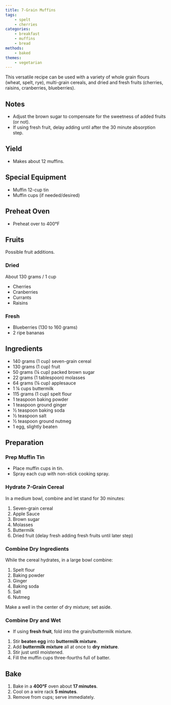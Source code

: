 ```yaml
---
title: 7-Grain Muffins
tags:
    - spelt
    - cherries
categories: 
    - breakfast
    - muffins
    - bread
methods:
    - baked
themes:
    - vegetarian
---
```


This versatile recipe can be used with a variety of whole grain flours (wheat, spelt, rye), multi-grain cereals, and dried and fresh fruits (cherries, raisins, cranberries, blueberries).

## Notes
- Adjust the brown sugar to compensate for the sweetness of added fruits (or not).
- If using fresh fruit, delay adding until after the 30 minute absorption step.

## Yield
- Makes about 12 muffins.

## Special Equipment

-  Muffin 12-cup tin
-  Muffin cups (if needed/desired)

## Preheat Oven

-  Preheat over to 400°F

## Fruits

Possible fruit additions.

### Dried

About 130 grams / 1 cup

-  Cherries
-  Cranberries
-  Currants
-  Raisins

### Fresh

-  Blueberries (130 to 160 grams)
-  2 ripe bananas

## Ingredients

-  140 grams (1 cup) seven-grain cereal
-  130 grams (1 cup) fruit
-  50 grams (¼ cup) packed brown sugar
-  22 grams (1 tablespoon) molasses
-  64 grams (¼ cup) applesauce
-  1 ¼ cups buttermilk
-  115 grams (1 cup) spelt flour
-  1 teaspoon baking powder
-  1 teaspoon ground ginger
-  ½ teaspoon baking soda
-  ½ teaspoon salt
-  ½ teaspoon ground nutmeg
-  1 egg, slightly beaten

## Preparation

### Prep Muffin Tin

-  Place muffin cups in tin.
-  Spray each cup with non-stick cooking spray.

### Hydrate 7-Grain Cereal

In a medium bowl, combine and let stand for 30 minutes:

1.  Seven-grain cereal
2.  Apple Sauce
3.  Brown sugar
4.  Molasses
5.  Buttermilk
6.  Dried fruit (delay fresh adding fresh fruits until later step)

### Combine Dry Ingredients

While the cereal hydrates, in a large bowl combine:

1.  Spelt flour
2.  Baking powder
3.  Ginger
4.  Baking soda
5.  Salt
6.  Nutmeg

Make a well in the center of dry mixture; set aside.

### Combine Dry and Wet

-  If using **fresh fruit**, fold into the grain/buttermilk mixture.

1.  Stir **beaten egg** into **buttermilk mixture**.
2.  Add **buttermilk mixture** all at once to **dry mixture**.
3.  Stir just until moistened.
4.  Fill the muffin cups three-fourths full of batter.

## Bake

1.  Bake in a **400°F** oven about **17 minutes**.
2.  Cool on a wire rack **5 minutes**.
3.  Remove from cups; serve immediately.
